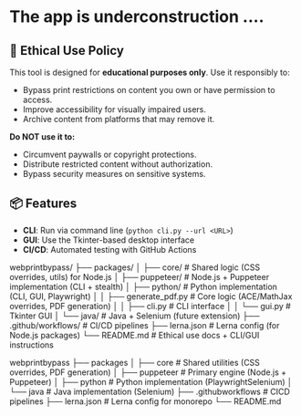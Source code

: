 # The app is underconstruction ....

## 🚨 Ethical Use Policy
This tool is designed for **educational purposes only**. Use it responsibly to:
- Bypass print restrictions on content you own or have permission to access.
- Improve accessibility for visually impaired users.
- Archive content from platforms that may remove it.

**Do NOT use it to:**
- Circumvent paywalls or copyright protections.
- Distribute restricted content without authorization.
- Bypass security measures on sensitive systems.

## 📦 Features
- **CLI**: Run via command line (`python cli.py --url <URL>`)
- **GUI**: Use the Tkinter-based desktop interface
- **CI/CD**: Automated testing with GitHub Actions


webprintbypass/
├── packages/
│   ├── core/               # Shared logic (CSS overrides, utils) for Node.js
│   ├── puppeteer/          # Node.js + Puppeteer implementation (CLI + stealth)
│   ├── python/             # Python implementation (CLI, GUI, Playwright)
│   │   ├── generate_pdf.py # Core logic (ACE/MathJax overrides, PDF generation)
│   │   ├── cli.py          # CLI interface
│   │   └── gui.py          # Tkinter GUI
│   └── java/               # Java + Selenium (future extension)
├── .github/workflows/      # CI/CD pipelines
├── lerna.json              # Lerna config (for Node.js packages)
└── README.md               # Ethical use docs + CLI/GUI instructions


webprintbypass
├── packages
│   ├── core               # Shared utilities (CSS overrides, PDF generation)
│   ├── puppeteer          # Primary engine (Node.js + Puppeteer)
│   ├── python             # Python implementation (PlaywrightSelenium)
│   └── java               # Java implementation (Selenium)
├── .githubworkflows      # CICD pipelines
├── lerna.json              # Lerna config for monorepo
└── README.md